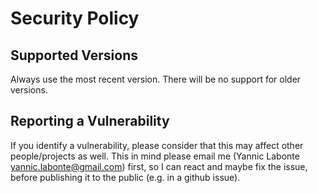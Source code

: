 # Security Policy

## Supported Versions

Always use the most recent version. There will be no support for older
versions.

## Reporting a Vulnerability

If you identify a vulnerability, please consider that this may affect other
people/projects as well. This in mind please email me (Yannic Labonte
<yannic.labonte@gmail.com>) first, so I can react and maybe fix the issue,
before publishing it to the public (e.g. in a github issue).
